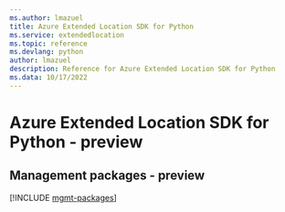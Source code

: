 ```yaml
---
ms.author: lmazuel
title: Azure Extended Location SDK for Python
ms.service: extendedlocation
ms.topic: reference
ms.devlang: python
author: lmazuel
description: Reference for Azure Extended Location SDK for Python
ms.data: 10/17/2022
---
```

# Azure Extended Location SDK for Python - preview

## Management packages - preview
[!INCLUDE [mgmt-packages](extended-location-mgmt-index.md)]